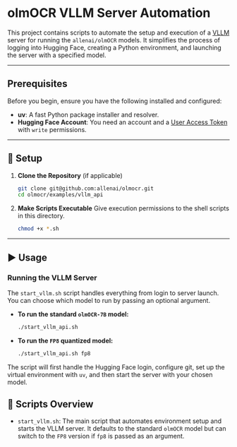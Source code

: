 # olmOCR VLLM Server Automation

This project contains scripts to automate the setup and execution of a [VLLM](https://github.com/vllm-project/vllm) server for running the `allenai/olmOCR` models. It simplifies the process of logging into Hugging Face, creating a Python environment, and launching the server with a specified model.

-----

## Prerequisites

Before you begin, ensure you have the following installed and configured:

  * **uv**: A fast Python package installer and resolver.
  * **Hugging Face Account**: You need an account and a [User Access Token](https://huggingface.co/settings/tokens) with `write` permissions.

-----

## 🚀 Setup

1.  **Clone the Repository** (if applicable)
    ```bash
    git clone git@github.com:allenai/olmocr.git
    cd olmocr/examples/vllm_api
    ```
2.  **Make Scripts Executable**
    Give execution permissions to the shell scripts in this directory.
    ```bash
    chmod +x *.sh
    ```

-----

## ▶️ Usage

### Running the VLLM Server

The `start_vllm.sh` script handles everything from login to server launch. You can choose which model to run by passing an optional argument.

  * **To run the standard `olmOCR-7B` model:**
    ```bash
    ./start_vllm_api.sh
    ```
  * **To run the `FP8` quantized model:**
    ```bash
    ./start_vllm_api.sh fp8
    ```

The script will first handle the Hugging Face login, configure git, set up the virtual environment with `uv`, and then start the server with your chosen model.


## 📜 Scripts Overview

  * `start_vllm.sh`: The main script that automates environment setup and starts the VLLM server. It defaults to the standard `olmOCR` model but can switch to the `FP8` version if `fp8` is passed as an argument.
